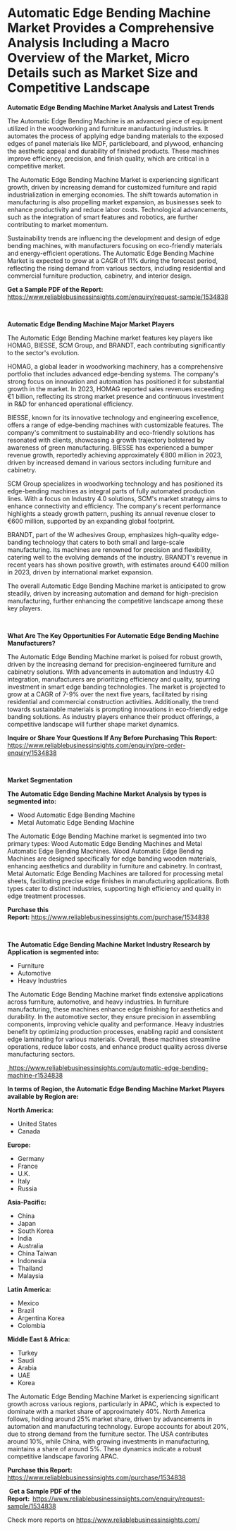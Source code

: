 <p><h1>Automatic Edge Bending Machine Market Provides a Comprehensive Analysis Including a Macro Overview of the Market, Micro Details such as Market Size and Competitive Landscape</h1></p><p><strong>Automatic Edge Bending Machine Market Analysis and Latest Trends</strong></p>
<p><p>The Automatic Edge Bending Machine is an advanced piece of equipment utilized in the woodworking and furniture manufacturing industries. It automates the process of applying edge banding materials to the exposed edges of panel materials like MDF, particleboard, and plywood, enhancing the aesthetic appeal and durability of finished products. These machines improve efficiency, precision, and finish quality, which are critical in a competitive market.</p><p>The Automatic Edge Bending Machine Market is experiencing significant growth, driven by increasing demand for customized furniture and rapid industrialization in emerging economies. The shift towards automation in manufacturing is also propelling market expansion, as businesses seek to enhance productivity and reduce labor costs. Technological advancements, such as the integration of smart features and robotics, are further contributing to market momentum. </p><p>Sustainability trends are influencing the development and design of edge bending machines, with manufacturers focusing on eco-friendly materials and energy-efficient operations. The Automatic Edge Bending Machine Market is expected to grow at a CAGR of 11% during the forecast period, reflecting the rising demand from various sectors, including residential and commercial furniture production, cabinetry, and interior design.</p></p>
<p><strong>Get a Sample PDF of the Report:&nbsp;</strong> <a href="https://www.reliablebusinessinsights.com/enquiry/request-sample/1534838?utm_campaign=1119&utm_medium=2&utm_source=Github&utm_content=ia&utm_term=27022025&utm_id=automatic-edge-bending-machine">https://www.reliablebusinessinsights.com/enquiry/request-sample/1534838</a></p>
<p>&nbsp;</p>
<p><strong>Automatic Edge Bending Machine Major Market Players</strong></p>
<p><p>The Automatic Edge Bending Machine market features key players like HOMAG, BIESSE, SCM Group, and BRANDT, each contributing significantly to the sector's evolution. </p><p>HOMAG, a global leader in woodworking machinery, has a comprehensive portfolio that includes advanced edge-bending systems. The company's strong focus on innovation and automation has positioned it for substantial growth in the market. In 2023, HOMAG reported sales revenues exceeding €1 billion, reflecting its strong market presence and continuous investment in R&D for enhanced operational efficiency.</p><p>BIESSE, known for its innovative technology and engineering excellence, offers a range of edge-bending machines with customizable features. The company's commitment to sustainability and eco-friendly solutions has resonated with clients, showcasing a growth trajectory bolstered by awareness of green manufacturing. BIESSE has experienced a bumper revenue growth, reportedly achieving approximately €800 million in 2023, driven by increased demand in various sectors including furniture and cabinetry.</p><p>SCM Group specializes in woodworking technology and has positioned its edge-bending machines as integral parts of fully automated production lines. With a focus on Industry 4.0 solutions, SCM's market strategy aims to enhance connectivity and efficiency. The company's recent performance highlights a steady growth pattern, pushing its annual revenue closer to €600 million, supported by an expanding global footprint.</p><p>BRANDT, part of the W adhesives Group, emphasizes high-quality edge-banding technology that caters to both small and large-scale manufacturing. Its machines are renowned for precision and flexibility, catering well to the evolving demands of the industry. BRANDT's revenue in recent years has shown positive growth, with estimates around €400 million in 2023, driven by international market expansion.</p><p>The overall Automatic Edge Bending Machine market is anticipated to grow steadily, driven by increasing automation and demand for high-precision manufacturing, further enhancing the competitive landscape among these key players.</p></p>
<p>&nbsp;</p>
<p><strong>What Are The Key Opportunities For Automatic Edge Bending Machine Manufacturers?</strong></p>
<p><p>The Automatic Edge Bending Machine market is poised for robust growth, driven by the increasing demand for precision-engineered furniture and cabinetry solutions. With advancements in automation and Industry 4.0 integration, manufacturers are prioritizing efficiency and quality, spurring investment in smart edge banding technologies. The market is projected to grow at a CAGR of 7-9% over the next five years, facilitated by rising residential and commercial construction activities. Additionally, the trend towards sustainable materials is prompting innovations in eco-friendly edge banding solutions. As industry players enhance their product offerings, a competitive landscape will further shape market dynamics.</p></p>
<p><strong>Inquire or Share Your Questions If Any Before Purchasing This Report:</strong> <a href="https://www.reliablebusinessinsights.com/enquiry/pre-order-enquiry/1534838?utm_campaign=1119&utm_medium=2&utm_source=Github&utm_content=ia&utm_term=27022025&utm_id=automatic-edge-bending-machine">https://www.reliablebusinessinsights.com/enquiry/pre-order-enquiry/1534838</a></p>
<p>&nbsp;</p>
<p><strong>Market Segmentation</strong></p>
<p><strong>The Automatic Edge Bending Machine Market Analysis by types is segmented into:</strong></p>
<p><ul><li>Wood Automatic Edge Bending Machine</li><li>Metal Automatic Edge Bending Machine</li></ul></p>
<p><p>The Automatic Edge Bending Machine market is segmented into two primary types: Wood Automatic Edge Bending Machines and Metal Automatic Edge Bending Machines. Wood Automatic Edge Bending Machines are designed specifically for edge banding wooden materials, enhancing aesthetics and durability in furniture and cabinetry. In contrast, Metal Automatic Edge Bending Machines are tailored for processing metal sheets, facilitating precise edge finishes in manufacturing applications. Both types cater to distinct industries, supporting high efficiency and quality in edge treatment processes.</p></p>
<p><strong>Purchase this Report:&nbsp;</strong><a href="https://www.reliablebusinessinsights.com/purchase/1534838?utm_campaign=1119&utm_medium=2&utm_source=Github&utm_content=ia&utm_term=27022025&utm_id=automatic-edge-bending-machine">https://www.reliablebusinessinsights.com/purchase/1534838</a></p>
<p>&nbsp;</p>
<p><strong>The Automatic Edge Bending Machine Market Industry Research by Application is segmented into:</strong></p>
<p><ul><li>Furniture</li><li>Automotive</li><li>Heavy Industries</li></ul></p>
<p><p>The Automatic Edge Bending Machine market finds extensive applications across furniture, automotive, and heavy industries. In furniture manufacturing, these machines enhance edge finishing for aesthetics and durability. In the automotive sector, they ensure precision in assembling components, improving vehicle quality and performance. Heavy industries benefit by optimizing production processes, enabling rapid and consistent edge laminating for various materials. Overall, these machines streamline operations, reduce labor costs, and enhance product quality across diverse manufacturing sectors.</p></p>
<p><a href="https://www.reliablebusinessinsights.com/automatic-edge-bending-machine-r1534838?utm_campaign=1119&utm_medium=2&utm_source=Github&utm_content=ia&utm_term=27022025&utm_id=automatic-edge-bending-machine">&nbsp;https://www.reliablebusinessinsights.com/automatic-edge-bending-machine-r1534838</a></p>
<p><strong>In terms of Region, the Automatic Edge Bending Machine Market Players available by Region are:</strong></p>
<p>
    <p> <strong> North America: </strong>
        <ul>
            <li>United States</li>
            <li>Canada</li>
        </ul>
        </p> 
    <p> <strong> Europe: </strong>
        <ul>
            <li>Germany</li>
            <li>France</li>
            <li>U.K.</li>
            <li>Italy</li>
            <li>Russia</li>
        </ul>
        </p> 
    <p> <strong> Asia-Pacific: </strong>
        <ul>
            <li>China</li>
            <li>Japan</li>
            <li>South Korea</li>
            <li>India</li>
            <li>Australia</li>
            <li>China Taiwan</li>
            <li>Indonesia</li>
            <li>Thailand</li>
            <li>Malaysia</li>
        </ul>
        </p> 
    <p> <strong> Latin America: </strong>
        <ul>
            <li>Mexico</li>
            <li>Brazil</li>
            <li>Argentina Korea</li>
            <li>Colombia</li>
        </ul>
        </p> 
    <p> <strong> Middle East & Africa: </strong>
        <ul>
            <li>Turkey</li>
            <li>Saudi</li>
            <li>Arabia</li>
            <li>UAE</li>
            <li>Korea</li>
        </ul>
    </p>
    </p>
<p><p>The Automatic Edge Bending Machine Market is experiencing significant growth across various regions, particularly in APAC, which is expected to dominate with a market share of approximately 40%. North America follows, holding around 25% market share, driven by advancements in automation and manufacturing technology. Europe accounts for about 20%, due to strong demand from the furniture sector. The USA contributes around 10%, while China, with growing investments in manufacturing, maintains a share of around 5%. These dynamics indicate a robust competitive landscape favoring APAC.</p></p>
<p><strong>Purchase this Report: </strong><a href="https://www.reliablebusinessinsights.com/purchase/1534838?utm_campaign=1119&utm_medium=2&utm_source=Github&utm_content=ia&utm_term=27022025&utm_id=automatic-edge-bending-machine">https://www.reliablebusinessinsights.com/purchase/1534838</a></p>
<p>&nbsp;<strong>Get a Sample PDF of the Report:&nbsp;&nbsp;</strong><a href="https://www.reliablebusinessinsights.com/enquiry/request-sample/1534838?utm_campaign=1119&utm_medium=2&utm_source=Github&utm_content=ia&utm_term=27022025&utm_id=automatic-edge-bending-machine">https://www.reliablebusinessinsights.com/enquiry/request-sample/1534838</a></p>
<p><strong></strong></p>
<p>Check more reports on <a href="https://www.reliablebusinessinsights.com/?utm_campaign=1119&utm_medium=2&utm_source=Github&utm_content=ia&utm_term=27022025&utm_id=automatic-edge-bending-machine">https://www.reliablebusinessinsights.com/</a></p>